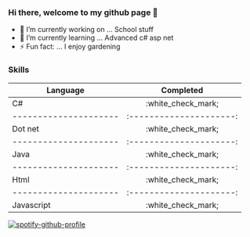 ### Hi there, welcome to my github page 👋
- 🔭 I’m currently working on ... School stuff
- 🌱 I’m currently learning ... Advanced c# asp net
- ⚡ Fun fact: ... I enjoy gardening

### Skills 

| Language             | Completed             |
| ---------------------|:---------------------:|
| C#                   | :white_check_mark;    |
| ---------------------|:---------------------:|
| Dot net              | :white_check_mark;    |
| ---------------------|:---------------------:|
| Java                 | :white_check_mark;    |
| ---------------------|:---------------------:|
| Html                 | :white_check_mark;    |
| ---------------------|:---------------------:|
| Javascript           | :white_check_mark;    |



[![spotify-github-profile](https://spotify-github-profile.vercel.app/api/view?uid=niclastimle89&cover_image=false)](https://github.com/kittinan/spotify-github-profile)
